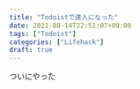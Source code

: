 ```yaml
---
title: "Todoistで達人になった"
date: 2021-08-14T22:51:07+09:00
tags: ["Todoist"]
categories: ["Lifehack"]
draft: true
---
```


ついにやった
<!--more-->
